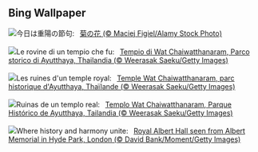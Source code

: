 ## Bing Wallpaper
![](https://www.bing.com/th?id=OHR.DoubleNinth2023_JA-JP8635175549_UHD.jpg&w=1000)今日は重陽の節句:&nbsp;&ensp;[菊の花 (© Maciej Figiel/Alamy Stock Photo)](https://www.bing.com/th?id=OHR.DoubleNinth2023_JA-JP8635175549_UHD.jpg)
<br><br/>
![](https://www.bing.com/th?id=OHR.AyutthayaTemple_IT-IT2272597242_UHD.jpg&w=1000)Le rovine di un tempio che fu:&nbsp;&ensp;[Tempio di Wat Chaiwatthanaram, Parco storico di Ayutthaya, Thailandia  (© Weerasak Saeku/Getty Images)](https://www.bing.com/th?id=OHR.AyutthayaTemple_IT-IT2272597242_UHD.jpg)
<br><br/>
![](https://www.bing.com/th?id=OHR.AyutthayaTemple_FR-FR4416572016_UHD.jpg&w=1000)Les ruines d'un temple royal:&nbsp;&ensp;[Temple Wat Chaiwatthanaram, parc historique d'Ayutthaya, Thaïlande (© Weerasak Saeku/Getty Images)](https://www.bing.com/th?id=OHR.AyutthayaTemple_FR-FR4416572016_UHD.jpg)
<br><br/>
![](https://www.bing.com/th?id=OHR.AyutthayaTemple_ES-ES7307510230_UHD.jpg&w=1000)Ruinas de un templo real:&nbsp;&ensp;[Templo Wat Chaiwatthanaram, Parque Histórico de Ayutthaya, Tailandia (© Weerasak Saeku/Getty Images)](https://www.bing.com/th?id=OHR.AyutthayaTemple_ES-ES7307510230_UHD.jpg)
<br><br/>
![](https://www.bing.com/th?id=OHR.LastNightofProm_EN-GB3177551517_UHD.jpg&w=1000)Where history and harmony unite:&nbsp;&ensp;[Royal Albert Hall seen from Albert Memorial in Hyde Park, London (© David Bank/Moment/Getty Images)](https://www.bing.com/th?id=OHR.LastNightofProm_EN-GB3177551517_UHD.jpg)
<br><br/>
